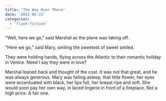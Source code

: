 ```yaml
---
title: 'The Way Over There'
date: '2012-05-21'
categories:
  - 'flash-fiction'
---
```


"Well, here we go," said Marshal as the plane was taking off.

<!-- truncate -->


"Here we go," said Mary, smiling the sweetest of sweet smiled.

They were holding hands, flying across the Atlantic to their romantic holiday in
Venice. Need I say they were in love?

Marshal leaned back and thought of the cost. It was not that great, and he was
always generous. Mary was falling asleep, that little flower, her eyes were
accentuated with black, her lips full, her breast ripe and soft. She would soon
pay her own way, in laced lingerie in front of a fireplace. Not a high price. A
fair one.
